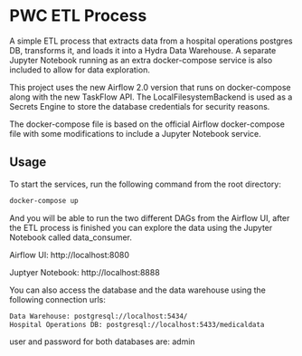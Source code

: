 # PWC ETL Process

A simple ETL process that extracts data from a hospital operations postgres DB, transforms it, and loads it into a Hydra Data Warehouse. A separate Jupyter Notebook running as an extra docker-compose service is also included to allow for data exploration.

This project uses the new Airflow 2.0 version that runs on docker-compose along with the new TaskFlow API. The LocalFilesystemBackend is used as a Secrets Engine to store the database credentials for security reasons.

The docker-compose file is based on the official Airflow docker-compose file with some modifications to include a Jupyter Notebook service.


## Usage
To start the services, run the following command from the root directory:

```bash
docker-compose up
```

And you will be able to run the two different DAGs from the Airflow UI, after the ETL process is finished you can explore the data using the Jupyter Notebook called data_consumer.

Airflow UI: http://localhost:8080

Juptyer Notebook: http://localhost:8888

You can also access the database and the data warehouse using the following connection urls:

```bash
Data Warehouse: postgresql://localhost:5434/
Hospital Operations DB: postgresql://localhost:5433/medicaldata

```

user and password for both databases are: admin